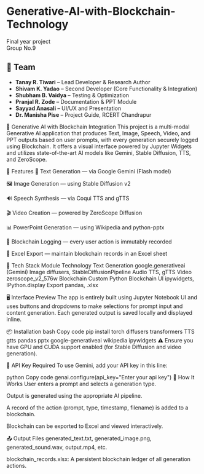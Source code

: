 # Generative-AI-with-Blockchain-Technology
Final year project
<br>
Group No.9

## 👥 Team

- **Tanay R. Tiwari** – Lead Developer & Research Author  
- **Shivam K. Yadao** – Second Developer (Core Functionality & Integration)  
- **Shubham B. Vaidya** – Testing & Optimization  
- **Pranjal R. Zode** – Documentation & PPT Module  
- **Sayyad Anasali** – UI/UX and Presentation  
- **Dr. Manisha Pise** – Project Guide, RCERT Chandrapur



🔐 Generative AI with Blockchain Integration
This project is a multi-modal Generative AI application that produces Text, Image, Speech, Video, and PPT outputs based on user prompts, with every generation securely logged using Blockchain. It offers a visual interface powered by Jupyter Widgets and utilizes state-of-the-art AI models like Gemini, Stable Diffusion, TTS, and ZeroScope.

🚀 Features
📝 Text Generation — via Google Gemini (Flash model)

🖼️ Image Generation — using Stable Diffusion v2

🔊 Speech Synthesis — via Coqui TTS and gTTS

🎬 Video Creation — powered by ZeroScope Diffusion

📊 PowerPoint Generation — using Wikipedia and python-pptx

🔗 Blockchain Logging — every user action is immutably recorded

📁 Excel Export — maintain blockchain records in an Excel sheet

🧠 Tech Stack
Module	Technology
Text Generation	google.generativeai (Gemini)
Image	diffusers, StableDiffusionPipeline
Audio	TTS, gTTS
Video	zeroscope_v2_576w
Blockchain	Custom Python Blockchain
UI	ipywidgets, IPython.display
Export	pandas, .xlsx

🖥️ Interface Preview
The app is entirely built using Jupyter Notebook UI and uses buttons and dropdowns to make selections for prompt input and content generation. Each generated output is saved locally and displayed inline.

📦 Installation
bash
Copy code
pip install torch diffusers transformers TTS gtts pandas pptx google-generativeai wikipedia ipywidgets
⚠️ Ensure you have GPU and CUDA support enabled (for Stable Diffusion and video generation).

🔑 API Key Required
To use Gemini, add your API key in this line:

python
Copy code
genai.configure(api_key="Enter your api key")
🧪 How It Works
User enters a prompt and selects a generation type.

Output is generated using the appropriate AI pipeline.

A record of the action (prompt, type, timestamp, filename) is added to a blockchain.

Blockchain can be exported to Excel and viewed interactively.

📤 Output Files
generated_text.txt, generated_image.png, generated_sound.wav, output.mp4, etc.

blockchain_records.xlsx: A persistent blockchain ledger of all generation actions.

